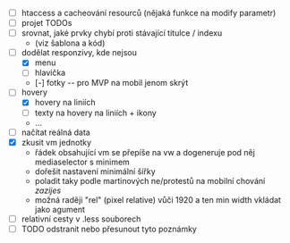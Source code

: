 - [ ] htaccess a cacheování resourců (nějaká funkce na modify parametr)
- [ ] projet TODOs
- [ ] srovnat, jaké prvky chybí proti stávající titulce / indexu
    - (viz šablona a kód)
- [ ] dodělat responzivy, kde nejsou
    - [x] menu
    - [ ] hlavička
    - [-] fotky -- pro MVP na mobil jenom skrýt
- [ ] hovery
    - [x] hovery na liniích
    - [ ] texty na hovery na liniích + ikony
    - ...
- [ ] načítat reálná data
- [x] zkusit vm jednotky
    - řádek obsahující vm se přepíše na vw a dogeneruje pod něj mediaselector s minimem
    - dořešit nastavení minimální šířky
    - poladit taky podle martinových ne/protestů na mobilní chování _zazijes_
    - možná raději "rel" (pixel relative) vůči 1920 a ten min width vkládat jako agument
- [ ] relativní cesty v .less souborech
- [ ] TODO odstranit nebo přesunout tyto poznámky
